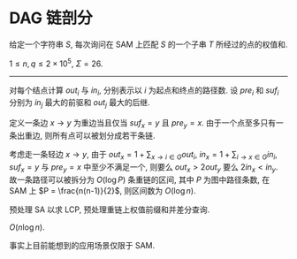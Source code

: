 # DAG 链剖分

给定一个字符串 $S$, 每次询问在 SAM 上匹配 $S$ 的一个子串 $T$ 所经过的点的权值和.

$1 \le n, q \le 2 \times 10^5$, $\Sigma = 26$.

---

对每个结点计算 $out_i$ 与 $in_i$, 分别表示以 $i$ 为起点和终点的路径数. 设 $pre_i$ 和 $suf_i$ 分别为 $in_j$ 最大的前驱和 $out_j$ 最大的后继.

定义一条边 $x \rightarrow y$ 为重边当且仅当 $suf_x = y$ 且 $pre_y = x$. 由于一个点至多只有一条出重边, 则所有点可以被划分成若干条链.

考虑走一条轻边 $x \rightarrow y$, 由于 $out_x = 1 + \sum_{x \rightarrow i \in G} out_i$, $in_x = 1 + \sum_{i \rightarrow x \in G} in_i$, $suf_x = y$ 与 $pre_y = x$ 中至少不满足一个, 则要么 $out_x > 2out_y$ 要么 $2in_x < in_y$. 故一条路径可以被拆分为 $O(\log P)$ 条重链的区间, 其中 $P$ 为图中路径条数, 在 SAM 上 $P = \frac{n(n-1)}{2}$, 则区间数为 $O(\log n)$.

预处理 SA 以求 LCP, 预处理重链上权值前缀和并差分查询.

$O(n \log n)$.

事实上目前能想到的应用场景仅限于 SAM.
